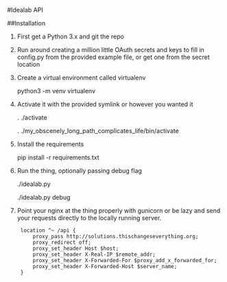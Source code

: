 #Idealab API

##Installation

1. First get a Python 3.x and git the repo

2. Run around creating a million little OAuth secrets and keys to fill in config.py from the provided example file, or get one from the secret location

3. Create a virtual environment called virtualenv

    python3 -m venv virtualenv

4. Activate it with the provided symlink or however you wanted it

    . ./activate

    . ./my_obscenely_long_path_complicates_life/bin/activate

5. Install the requirements

    pip install -r requirements.txt

6. Run the thing, optionally passing debug flag

    ./idealab.py

    ./idealab.py debug

7. Point your nginx at the thing properly with gunicorn or be lazy and send your requests directly to the locally running server.


		location ^~ /api {
			proxy_pass http://solutions.thischangeseverything.org;
			proxy_redirect off;
			proxy_set_header Host $host;
			proxy_set_header X-Real-IP $remote_addr;
			proxy_set_header X-Forwarded-For $proxy_add_x_forwarded_for;
			proxy_set_header X-Forwarded-Host $server_name;
		}

